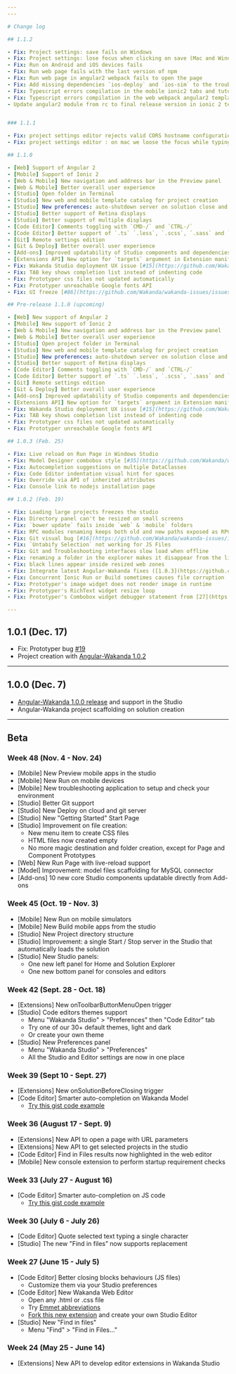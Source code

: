 ```yaml
---
---

# Change log

## 1.1.2

- Fix: Project settings: save fails on Windows
- Fix: Project settings: lose focus when clicking on save (Mac and Windows)
- Fix: Run on Android and iOS devices fails
- Fix: Run web page fails with the last version of npm
- Fix: Run web page in angular2 webpack fails to open the page
- Fix: Add missing dependencies `ios-deploy` and `ios-sim` to the troubleshooting
- Fix: Typescript errors compilation in the mobile ionic2 tabs and tutorial templates
- Fix: Typescript errors compilation in the web webpack angular2 template
- Update angular2 module from rc to final release version in ionic 2 template, and webpack angular 2 template


### 1.1.1

- Fix: project settings editor rejects valid CORS hostname configuration
- Fix: project settings editor : on mac we loose the focus while typing values in input text

## 1.1.0

- [Web] Support of Angular 2
- [Mobile] Support of Ionic 2
- [Web & Mobile] New navigation and address bar in the Preview panel
- [Web & Mobile] Better overall user experience
- [Studio] Open folder in Terminal
- [Studio] New web and mobile template catalog for project creation
- [Studio] New preferences: auto-shutdown server on solution close and auto-reload modified files
- [Studio] Better support of Retina displays
- [Studio] Better support of multiple displays
- [Code Editor] Comments toggling with `CMD-/` and `CTRL-/`
- [Code Editor] Better support of `.ts` `.less`, `.scss`, `.sass` and `.md` files
- [Git] Remote settings edition
- [Git & Deploy] Better overall user experience
- [Add-ons] Improved updatability of Studio components and dependencies mechanism
- [Extensions API] New option for `targets` argument in Extension manifest to handle files based on their extension
- Fix: Wakanda Studio deployment UX issue [#15](https://github.com/Wakanda/wakanda-issues/issues/15)
- Fix: TAB key shows completion list instead of indenting code
- Fix: Prototyper css files not updated automatically
- Fix: Prototyper unreachable Google fonts API
- Fix: UI freeze [#86](https://github.com/Wakanda/wakanda-issues/issues/86) [#90](https://github.com/Wakanda/wakanda-issues/issues/90)

## Pre-release 1.1.0 (upcoming)

- [Web] New support of Angular 2
- [Mobile] New support of Ionic 2
- [Web & Mobile] New navigation and address bar in the Preview panel
- [Web & Mobile] Better overall user experience
- [Studio] Open project folder in Terminal
- [Studio] New web and mobile template catalog for project creation
- [Studio] New preferences: auto-shutdown server on solution close and auto-reload modified files
- [Studio] Better support of Retina displays
- [Code Editor] Comments toggling with `CMD-/` and `CTRL-/`
- [Code Editor] Better support of `.ts` `.less`, `.scss`, `.sass` and `.md` files
- [Git] Remote settings edition
- [Git & Deploy] Better overall user experience
- [Add-ons] Improved updatability of Studio components and dependencies mechanism
- [Extensions API] New option for `targets` argument in Extension manifest to handle files based on their extension
- Fix: Wakanda Studio deployment UX issue [#15](https://github.com/Wakanda/wakanda-issues/issues/15)
- Fix: TAB key shows completion list instead of indenting code
- Fix: Prototyper css files not updated automatically
- Fix: Prototyper unreachable Google fonts API

## 1.0.3 (Feb. 25)

- Fix: Live reload on Run Page in Windows Studio
- Fix: Model Designer combobox style [#35](https://github.com/Wakanda/wakanda-issues/issues/35)
- Fix: Autocompletion suggestions on multiple DataClasses
- Fix: Code Editor indentation visual hint for spaces
- Fix: Override via API of inherited attributes
- Fix: Console link to nodejs installation page

## 1.0.2 (Feb. 19)

- Fix: Loading large projects freezes the studio
- Fix: Directory panel can't be resized on small screens
- Fix: `bower update` fails inside `web` & `mobile` folders
- Fix: RPC modules renaming keeps both old and new paths exposed as RPC
- Fix: Git visual bug [#16](https://github.com/Wakanda/wakanda-issues/issues/16)
- Fix: `Untabify Selection` not working for JS Files
- Fix: Git and Troubleshooting interfaces slow load when offline
- Fix: renaming a folder in the explorer makes it disappear from the list
- Fix: black lines appear inside resized web zones
- Fix: Integrate latest Angular-Wakanda fixes ([1.0.3](https://github.com/Wakanda/angular-wakanda/releases/tag/v1.0.3))
- Fix: Concurrent Ionic Run or Build sometimes causes file corruption
- Fix: Prototyper's image widget does not render image in runtime
- Fix: Prototyper's RichText widget resize loop
- Fix: Prototyper's Combobox widget debugger statement from [27](https://github.com/Wakanda/wakanda-issues/issues/27)

---
```


## 1.0.1 (Dec. 17)

- Fix: Prototyper bug [#19](https://github.com/Wakanda/wakanda-issues/issues/19)
- Project creation with [Angular-Wakanda 1.0.2](http://wakanda.github.io/angular-wakanda)

---

## 1.0.0 (Dec. 7)

- [Angular-Wakanda 1.0.0 release](http://wakanda.github.io/angular-wakanda) and support in the Studio
- Angular-Wakanda project scaffolding on solution creation

---

## Beta

### Week 48 (Nov. 4 - Nov. 24)

- [Mobile] New Preview mobile apps in the studio
- [Mobile] New Run on mobile devices
- [Mobile] New troubleshooting application to setup and check your environment
- [Studio] Better Git support
- [Studio] New Deploy on cloud and git server
- [Studio] New "Getting Started" Start Page
- [Studio] Improvement on file creation:
  - New menu item to create CSS files
  - HTML files now created empty
  - No more magic destination and folder creation, except for Page and Component Prototypes
- [Web] New Run Page with live-reload support
- [Model] Improvement: model files scaffolding for MySQL connector
- [Add-ons] 10 new core Studio components updatable directly from Add-ons

### Week 45 (Oct. 19 - Nov. 3)

- [Mobile] New Run on mobile simulators
- [Mobile] New Build mobile apps from the studio
- [Studio] New Project directory structure
- [Studio] Improvement: a single Start / Stop server in the Studio that automatically loads the solution
- [Studio] New Studio panels:
  - One new left panel for Home and Solution Explorer
  - One new bottom panel for consoles and editors

### Week 42 (Sept. 28 - Oct. 18)

- [Extensions] New onToolbarButtonMenuOpen trigger
- [Studio] Code editors themes support
  - Menu "Wakanda Studio" > "Preferences" then "Code Editor” tab
  - Try one of our 30+ default themes, light and dark
  - Or create your own theme
- [Studio] New Preferences panel
  - Menu "Wakanda Studio" > "Preferences"
  - All the Studio and Editor settings are now in one place

### Week 39 (Sept 10 - Sept. 27)

- [Extensions] New onSolutionBeforeClosing trigger
- [Code Editor] Smarter auto-completion on Wakanda Model
  - [Try this gist code example](https://gist.github.com/cedricss/e41f60fdcf6ca5c31ea0)

### Week 36 (August 17 - Sept. 9)

- [Extensions] New API to open a page with URL parameters
- [Extensions] New API to get selected projects in the studio
- [Code Editor] Find in Files results now highlighted in the web editor
- [Mobile] New console extension to perform startup requirement checks

### Week 33 (July 27 - August 16)

- [Code Editor] Smarter auto-completion on JS code
  - [Try this gist code example](https://gist.github.com/cedricss/e41f60fdcf6ca5c31ea0)

### Week 30 (July 6 - July 26)

- [Code Editor] Quote selected text typing a single character
- [Studio] The new "Find in files” now supports replacement

### Week 27 (June 15 - July 5)

- [Code Editor] Better closing blocks behaviours (JS files)
  - Customize them via your Studio preferences
- [Code Editor] New Wakanda Web Editor
  - Open any .html or .css file
  - Try [Emmet abbreviations](http://emmet.io/)
  - [Fork this new extension](https://github.com/Wakanda/wakanda-extension-web-editor) and create your own Studio Editor
- [Studio] New "Find in files"
  - Menu "Find" > "Find in Files…"

### Week 24 (May 25 - June 14)

- [Extensions] New API to develop editor extensions in Wakanda Studio
